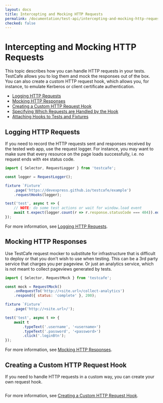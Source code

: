 ```yaml
---
layout: docs
title: Intercepting and Mocking HTTP Requests
permalink: /documentation/test-api/intercepting-and-mocking-http-requests/
checked: false
---
```

# Intercepting and Mocking HTTP Requests

This topic describes how you can handle HTTP requests in your tests. TestCafe allows you to log them and mock the responses out of the box. You can also create a custom HTTP request hook, which allows you, for instance, to emulate Kerberos or client certificate authentication.

* [Logging HTTP Requests](logging-http-requests.md)
* [Mocking HTTP Responses](mocking-http-responses.md)
* [Creating a Custom HTTP Request Hook](creating-a-custom-http-request-hook.md)
* [Specifying Which Requests are Handled by the Hook](specifying-which-requests-are-handled-by-the-hook.md)
* [Attaching Hooks to Tests and Fixtures](attaching-hooks-to-tests-and-fixtures.md)

## Logging HTTP Requests

If you need to record the HTTP requests sent and responses received by the tested web app, use the request logger. For instance, you may want to make sure that every resource on the page loads successfully, i.e. no request ends with `404` status code.

```js
import { Selector, RequestLogger } from 'testcafe';

const logger = RequestLogger();

fixture `Fixture`
    .page('https://devexpress.github.io/testcafe/example')
    .requestHooks(logger);

test('test', async t => {
    // NOTE: do some test actions or wait for window.load event
    await t.expect(logger.count(r => r.response.statusCode === 404)).eql(0);
});
```

For more information, see [Logging HTTP Requests](logging-http-requests.md).

## Mocking HTTP Responses

Use TestCafe request mocker to substitute for infrastructure that is difficult to deploy or that you don't wish to use when testing. This can be a 3rd party service that charges you per pageview. Or just an analytics service, which is not meant to collect pageviews generated by tests.

```js
import { Selector, RequestMock } from 'testcafe';

const mock = RequestMock()
    .onRequestTo('http://<site.url>/collect-analytics')
    .respond({ status: 'complete' }, 200);

fixture `Fixture`
    .page('http://<site.url>/');

test('test', async t => {
    await t
        .typeText('.username', '<username>')
        .typeText('.password', '<password>')
        .click('.loginBtn');
});
```

For more information, see [Mocking HTTP Responses](mocking-http-responses.md).

## Creating a Custom HTTP Request Hook

If you need to handle HTTP requests in a custom way, you can create your own request hook.

```js

```

For more information, see [Creating a Custom HTTP Request Hook](creating-a-custom-http-request-hook.md).